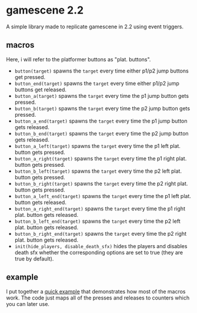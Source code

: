 # gamescene 2.2

A simple library made to replicate gamescene in 2.2 using event triggers.

## macros

Here, i will refer to the platformer buttons as "plat. buttons".

- `button(target)` spawns the `target` every time either p1/p2 jump buttons get pressed.
- `button_end(target)` spawns the `target` every time either p1/p2 jump buttons get released.
- `button_a(target)` spawns the `target` every time the p1 jump button gets pressed.
- `button_b(target)` spawns the `target` every time the p2 jump button gets pressed.
- `button_a_end(target)` spawns the `target` every time the p1 jump button gets released.
- `button_b_end(target)` spawns the `target` every time the p2 jump button gets released.
- `button_a_left(target)` spawns the `target` every time the p1 left plat. button gets pressed.
- `button_a_right(target)` spawns the `target` every time the p1 right plat. button gets pressed.
- `button_b_left(target)` spawns the `target` every time the p2 left plat. button gets pressed.
- `button_b_right(target)` spawns the `target` every time the p2 right plat. button gets pressed.
- `button_a_left_end(target)` spawns the `target` every time the p1 left plat. button gets released.
- `button_a_right_end(target)` spawns the `target` every time the p1 right plat. button gets released.
- `button_b_left_end(target)` spawns the `target` every time the p2 left plat. button gets released.
- `button_b_right_end(target)` spawns the `target` every time the p2 right plat. button gets released.
- `init(hide_players, disable_death_sfx)` hides the players and disables death sfx whether the corresponding options are set to true (they are true by default).

## example

I put together a [quick example](./example.spwn) that demonstrates how most of the macros work. The code just maps all of the presses and releases to counters which you can later use.
